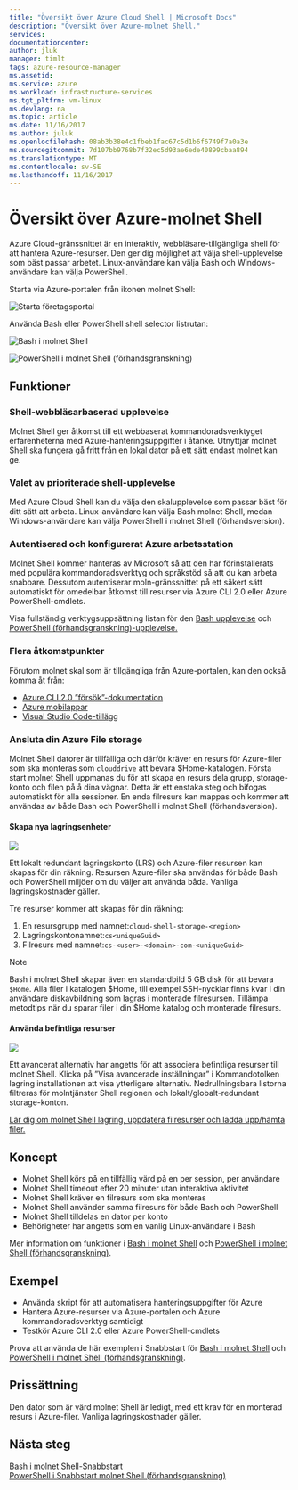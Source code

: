 ```yaml
---
title: "Översikt över Azure Cloud Shell | Microsoft Docs"
description: "Översikt över Azure-molnet Shell."
services: 
documentationcenter: 
author: jluk
manager: timlt
tags: azure-resource-manager
ms.assetid: 
ms.service: azure
ms.workload: infrastructure-services
ms.tgt_pltfrm: vm-linux
ms.devlang: na
ms.topic: article
ms.date: 11/16/2017
ms.author: juluk
ms.openlocfilehash: 08ab3b38e4c1fbeb1fac67c5d1b6f6749f7a0a3e
ms.sourcegitcommit: 7d107bb9768b7f32ec5d93ae6ede40899cbaa894
ms.translationtype: MT
ms.contentlocale: sv-SE
ms.lasthandoff: 11/16/2017
---
```

# <a name="overview-of-azure-cloud-shell"></a>Översikt över Azure-molnet Shell
Azure Cloud-gränssnittet är en interaktiv, webbläsare-tillgängliga shell för att hantera Azure-resurser.
Den ger dig möjlighet att välja shell-upplevelse som bäst passar arbetet.
Linux-användare kan välja Bash och Windows-användare kan välja PowerShell.

Starta via Azure-portalen från ikonen molnet Shell:

![Starta företagsportal](media/overview/portal-launch-icon.png)

Använda Bash eller PowerShell shell selector listrutan:

![Bash i molnet Shell](media/overview/overview-bash-pic.png)

![PowerShell i molnet Shell (förhandsgranskning)](media/overview/overview-ps-pic.png)

## <a name="features"></a>Funktioner
### <a name="browser-based-shell-experience"></a>Shell-webbläsarbaserad upplevelse
Molnet Shell ger åtkomst till ett webbaserat kommandoradsverktyget erfarenheterna med Azure-hanteringsuppgifter i åtanke.
Utnyttjar molnet Shell ska fungera gå fritt från en lokal dator på ett sätt endast molnet kan ge.

### <a name="choice-of-preferred-shell-experience"></a>Valet av prioriterade shell-upplevelse
Med Azure Cloud Shell kan du välja den skalupplevelse som passar bäst för ditt sätt att arbeta.
Linux-användare kan välja Bash molnet Shell, medan Windows-användare kan välja PowerShell i molnet Shell (förhandsversion).

### <a name="authenticated-and-configured-azure-workstation"></a>Autentiserad och konfigurerat Azure arbetsstation
Molnet Shell kommer hanteras av Microsoft så att den har förinstallerats med populära kommandoradsverktyg och språkstöd så att du kan arbeta snabbare. Dessutom autentiserar moln-gränssnittet på ett säkert sätt automatiskt för omedelbar åtkomst till resurser via Azure CLI 2.0 eller Azure PowerShell-cmdlets.

Visa fullständig verktygsuppsättning listan för den [Bash upplevelse](features.md#tools) och [PowerShell (förhandsgranskning)-upplevelse.](features-powershell.md#tools)

### <a name="multiple-access-points"></a>Flera åtkomstpunkter
Förutom molnet skal som är tillgängliga från Azure-portalen, kan den också komma åt från:
* [Azure CLI 2.0 ”försök”-dokumentation](https://docs.microsoft.com/cli/azure/overview?view=azure-cli-latest)
* [Azure mobilappar](https://azure.microsoft.com/features/azure-portal/mobile-app/)
* [Visual Studio Code-tillägg](https://marketplace.visualstudio.com/items?itemName=ms-vscode.azure-account)

### <a name="connect-your-azure-files-storage"></a>Ansluta din Azure File storage
Molnet Shell datorer är tillfälliga och därför kräver en resurs för Azure-filer som ska monteras som `clouddrive` att bevara $Home-katalogen.
Första start molnet Shell uppmanas du för att skapa en resurs dela grupp, storage-konto och filen på å dina vägnar. Detta är ett enstaka steg och bifogas automatiskt för alla sessioner. En enda filresurs kan mappas och kommer att användas av både Bash och PowerShell i molnet Shell (förhandsversion).

#### <a name="create-new-storage"></a>Skapa nya lagringsenheter
![](media/overview/basic-storage.png)

Ett lokalt redundant lagringskonto (LRS) och Azure-filer resursen kan skapas för din räkning. Resursen Azure-filer ska användas för både Bash och PowerShell miljöer om du väljer att använda båda. Vanliga lagringskostnader gäller.

Tre resurser kommer att skapas för din räkning:
1. En resursgrupp med namnet:`cloud-shell-storage-<region>`
2. Lagringskontonamnet:`cs<uniqueGuid>`
3. Filresurs med namnet:`cs-<user>-<domain>-com-<uniqueGuid>`

> [!Note]
> Bash i molnet Shell skapar även en standardbild 5 GB disk för att bevara `$Home`. Alla filer i katalogen $Home, till exempel SSH-nycklar finns kvar i din användare diskavbildning som lagras i monterade filresursen. Tillämpa metodtips när du sparar filer i din $Home katalog och monterade filresurs.

#### <a name="use-existing-resources"></a>Använda befintliga resurser
![](media/overview/advanced-storage.png)

Ett avancerat alternativ har angetts för att associera befintliga resurser till molnet Shell.
Klicka på ”Visa avancerade inställningar” i Kommandotolken lagring installationen att visa ytterligare alternativ.
Nedrullningsbara listorna filtreras för molntjänster Shell regionen och lokalt/globalt-redundant storage-konton.

[Lär dig om molnet Shell lagring, uppdatera filresurser och ladda upp/hämta filer.](persisting-shell-storage.md)

## <a name="concepts"></a>Koncept
* Molnet Shell körs på en tillfällig värd på en per session, per användare
* Molnet Shell timeout efter 20 minuter utan interaktiva aktivitet
* Molnet Shell kräver en filresurs som ska monteras
* Molnet Shell använder samma filresurs för både Bash och PowerShell
* Molnet Shell tilldelas en dator per konto
* Behörigheter har angetts som en vanlig Linux-användare i Bash

Mer information om funktioner i [Bash i molnet Shell](features.md) och [PowerShell i molnet Shell (förhandsgranskning)](features-powershell.md).

## <a name="examples"></a>Exempel
* Använda skript för att automatisera hanteringsuppgifter för Azure
* Hantera Azure-resurser via Azure-portalen och Azure kommandoradsverktyg samtidigt
* Testkör Azure CLI 2.0 eller Azure PowerShell-cmdlets

Prova att använda de här exemplen i Snabbstart för [Bash i molnet Shell](quickstart.md) och [PowerShell i molnet Shell (förhandsgranskning)](quickstart-powershell.md).

## <a name="pricing"></a>Prissättning
Den dator som är värd molnet Shell är ledigt, med ett krav för en monterad resurs i Azure-filer. Vanliga lagringskostnader gäller.

## <a name="next-steps"></a>Nästa steg
[Bash i molnet Shell-Snabbstart](quickstart.md) <br>
[PowerShell i Snabbstart molnet Shell (förhandsgranskning)](quickstart-powershell.md)